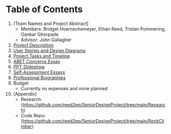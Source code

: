 # Table of Contents

1. [Team Names and Project Abstract]
   - Members: Bridget Hoernschemeyer, Ethan Reed, Tristan Pommering, Oankar Ghorpade
   - Advisor: John Gallagher
2. [Project Description](https://github.com/reed2ep/SeniorDesignProject/blob/main/Assignments/Assignment2-Project-Description.md)
3. [User Stories and Design Diagrams](https://github.com/reed2ep/SeniorDesignProject/tree/main/Assignments/Assignment4-DesignDiagrams)
4. [Project Tasks and Timeline](https://github.com/reed2ep/SeniorDesignProject/blob/main/Assignments/Assignment5-Tasklist.md)
5. [ABET Concerns Essay](https://github.com/reed2ep/SeniorDesignProject/blob/main/Assignments/Assignment7-ProjectConstraints.pdf)
6. [PPT Slideshow](https://github.com/reed2ep/SeniorDesignProject/blob/main/Assignments/Assignment8.pdf)
7. [Self-Assessment Essays](https://github.com/reed2ep/SeniorDesignProject/tree/main/Assignments/Assignment3-ContractAndIndividualAssessment)
8. [Professional Biographies](https://github.com/reed2ep/SeniorDesignProject/tree/main/Assignments/Assignment1-Biographies)
9. Budget
    - Currently no expenses and none planned
10. [Appendix]
    - Research:(https://github.com/reed2ep/SeniorDesignProject/tree/main/Research)
    - Code Repo:(https://github.com/reed2ep/SeniorDesignProject/tree/main/RockClimber)
